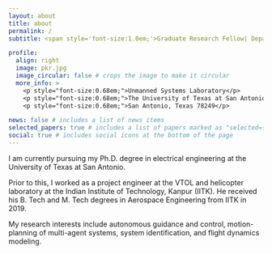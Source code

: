 ```yaml
---
layout: about
title: about
permalink: /
subtitle: <span style='font-size:1.0em;'>Graduate Research Fellow| Department of Electrical Engineering| University of Texas at San Antonio</span>

profile:
  align: right
  image: pkr.jpg
  image_circular: false # crops the image to make it circular
  more_info: >
    <p style="font-size:0.68em;">Unmanned Systems Laboratory</p>
    <p style="font-size:0.68em;">The University of Texas at San Antonio</p>
    <p style="font-size:0.68em;">San Antonio, Texas 78249</p>

news: false # includes a list of news items
selected_papers: true # includes a list of papers marked as "selected={true}"
social: true # includes social icons at the bottom of the page
---
```


<p>I am currently pursuing my Ph.D. degree in electrical engineering at the University of Texas at San Antonio.</p>
<p>Prior to this, I worked as a project engineer at the VTOL and helicopter laboratory at the Indian Institute of Technology, Kanpur (IITK). He received his B. Tech and M. Tech degrees in Aerospace Engineering from IITK in 2019.</p> 
<p>My research interests include autonomous guidance and control, motion-planning of multi-agent systems, system identification, and flight dynamics modeling.</p>


